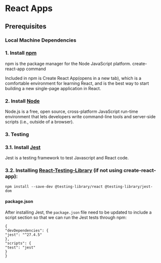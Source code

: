 # React Apps

## Prerequisites

### Local Machine Dependencies

### 1. Install [npm](https://docs.npmjs.com/downloading-and-installing-node-js-and-npm)

npm is the package manager for the Node JavaScript platform.
create-react-app command

Included in npm is Create React App(opens in a new tab), which is a comfortable environment for learning React, and is the best way to start building a new single-page application in React.

### 2. Install [Node](https://nodejs.org/en)

Node.js is a free, open source, cross-platform JavaScript run-time environment that lets developers write command-line tools and server-side scripts (i.e., outside of a browser).

### 3. Testing

### 3.1. Install [Jest](https://jestjs.io/)

Jest is a testing framework to test Javascript and React code.

### 3.2. Installing [React-Testing-Library](https://github.com/testing-library/react-testing-library) (if not using create-react-app):

```
npm install --save-dev @testing-library/react @testing-library/jest-dom
```

#### package.json

After installing Jest, the `package.json` file need to be updated to include a script section so that we can run the Jest tests through npm:

```
{
"devDependencies": {
"jest": "^27.4.5"
},
"scripts": {
"test": "jest"
}
}
```
